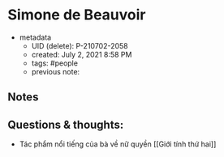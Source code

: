 # Simone de Beauvoir

- metadata
	- UID (delete): P-210702-2058
	- created: July 2, 2021 8:58 PM
	- tags: #people 
	- previous note:

## Notes

## Questions & thoughts:
- Tác phẩm nổi tiếng của bà về nữ quyền [[Giới tính thứ hai]]
